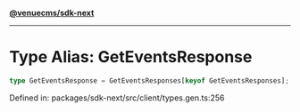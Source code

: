 [**@venuecms/sdk-next**](../Index.md)

***

# Type Alias: GetEventsResponse

```ts
type GetEventsResponse = GetEventsResponses[keyof GetEventsResponses];
```

Defined in: packages/sdk-next/src/client/types.gen.ts:256
